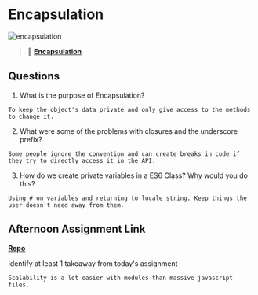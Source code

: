 # Encapsulation

![encapsulation](https://bcw.blob.core.windows.net/public/img/journals/5838157482080222)

> **📖 [Encapsulation](https://codeworksacademy.com/fs-student-guide/resources/wk3/02-Encapsulation)**

## Questions

1. What is the purpose of Encapsulation?
```
To keep the object's data private and only give access to the methods to change it.
```
2. What were some of the problems with closures and the underscore prefix?
```
Some people ignore the convention and can create breaks in code if they try to directly access it in the API.
```
3. How do we create private variables in a ES6 Class? Why would you do this?
```
Using # on variables and returning to locale string. Keep things the user doesn't need away from them.
```
## Afternoon Assignment Link

**[Repo](https://github.com/ksquaredcoding/vending-machine-mvc)**

Identify at least 1 takeaway from today's assignment
```
Scalability is a lot easier with modules than massive javascript files.
```